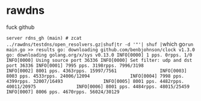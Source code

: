 # rawdns
fuck github

`server rdns_gh (main) # zcat ../rawdns/testdns/open_resolvers.gz|shuf|tr -d '"'| shuf |`which go` run main.go >> results
go: downloading github.com/benbjohnson/clock v1.3.0                                                                                                   go: downloading golang.org/x/sys v0.13.0
INFO[0000] 1 pps. 0rpps. 1/0
INFO[0000] Using source port 36336
INFO[0000] Set filter: udp and dst port 36336
INFO[0001] 7995 pps. 3198rpps. 7996/3198                
INFO[0002] 8001 pps. 4363rpps. 15997/7561               
INFO[0003] 8003 pps. 4533rpps. 24006/12094              
INFO[0004] 7998 pps. 4399rpps. 32007/16493              
INFO[0005] 8001 pps. 4482rpps. 40011/20975              
INFO[0006] 8001 pps. 4484rpps. 48015/25459              
INFO[0007] 8006 pps. 4670rpps. 56024/30129              
`
